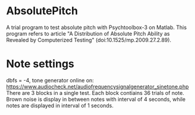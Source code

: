 # AbsolutePitch
A trial program to test absolute pitch with Psychtoolbox-3 on Matlab.
This program refers to article "A Distribution of Absolute Pitch Ability as Revealed by Computerized Testing" (doi:10.1525/mp.2009.27.2.89).
# Note settings
dbfs = -4, tone generator online on: https://www.audiocheck.net/audiofrequencysignalgenerator_sinetone.php
There are 3 blocks in a single test. Each block contiains 36 trials of note.
Brown noise is display in between notes with interval of 4 seconds, while notes are displayed in interval of 1 seconds.
